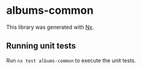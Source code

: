 # albums-common

This library was generated with [Nx](https://nx.dev).

## Running unit tests

Run `nx test albums-common` to execute the unit tests.
